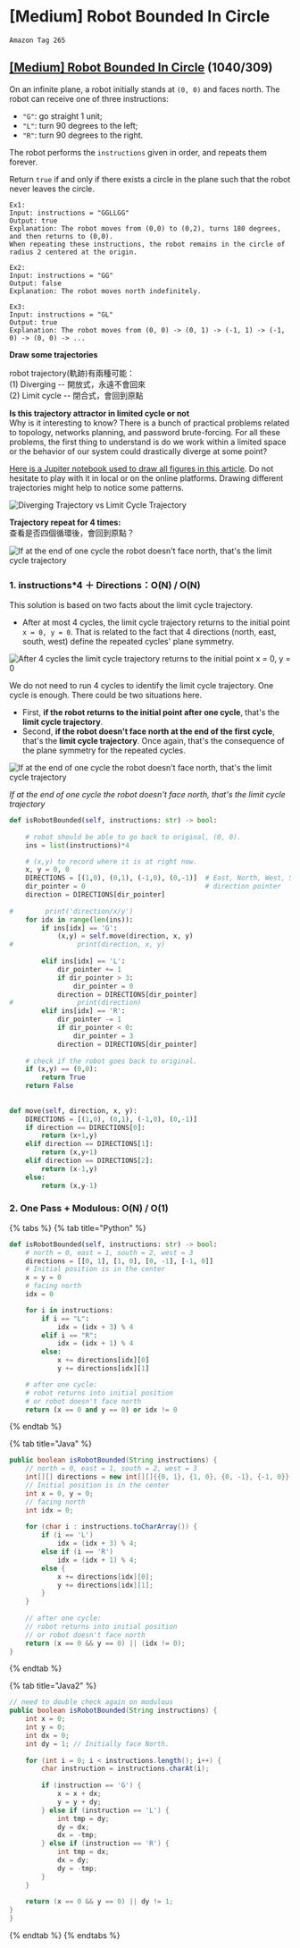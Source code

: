 # \[Medium\] Robot Bounded In Circle

`Amazon Tag 265`

## [\[Medium\] Robot Bounded In Circle](https://leetcode.com/problems/robot-bounded-in-circle/)       \(1040/309\)

On an infinite plane, a robot initially stands at `(0, 0)` and faces north. The robot can receive one of three instructions:

* `"G"`: go straight 1 unit;
* `"L"`: turn 90 degrees to the left;
* `"R"`: turn 90 degrees to the right.

The robot performs the `instructions` given in order, and repeats them forever.

Return `true` if and only if there exists a circle in the plane such that the robot never leaves the circle.

```text
Ex1:
Input: instructions = "GGLLGG"
Output: true
Explanation: The robot moves from (0,0) to (0,2), turns 180 degrees, and then returns to (0,0).
When repeating these instructions, the robot remains in the circle of radius 2 centered at the origin.

Ex2:
Input: instructions = "GG"
Output: false
Explanation: The robot moves north indefinitely.

Ex3:
Input: instructions = "GL"
Output: true
Explanation: The robot moves from (0, 0) -> (0, 1) -> (-1, 1) -> (-1, 0) -> (0, 0) -> ...
```

**Draw some trajectories**

robot trajectory\(軌跡\)有兩種可能：  
\(1\) Diverging -- 開放式，永遠不會回來   
\(2\) Limit cycle -- 閉合式，會回到原點

**Is this trajectory attractor in limited cycle or not**  
Why is it interesting to know? There is a bunch of practical problems related to topology, networks planning, and password brute-forcing. For all these problems, the first thing to understand is do we work within a limited space or the behavior of our system could drastically diverge at some point?  
  
[Here is a Jupiter notebook used to draw all figures in this article](https://github.com/leetcode/solution_assets/blob/master/solution_assets/1041_robot_bounded_in_circle/robot_trajectory.ipynb). Do not hesitate to play with it in local or on the online platforms. Drawing different trajectories might help to notice some patterns.

![Diverging Trajectory vs Limit Cycle Trajectory](../.gitbook/assets/screen-shot-2021-04-12-at-12.51.45-pm.png)

**Trajectory repeat for 4 times:**   
查看是否四個循環後，會回到原點？

![ If at the end of one cycle the robot doesn&apos;t face north, that&apos;s the limit cycle trajectory](../.gitbook/assets/diverging_vs_limit_cycle_2.png)

### 1. instructions\*4 ＋ Directions：O\(N\) / O\(N\)

This solution is based on two facts about the limit cycle trajectory.

* After at most 4 cycles, the limit cycle trajectory returns to the initial point `x = 0, y = 0`. That is related to the fact that 4 directions \(north, east, south, west\) define the repeated cycles' plane symmetry.

![After 4 cycles the limit cycle trajectory returns to the initial point x = 0, y = 0](../.gitbook/assets/4_cycle_back_limit_cycle.png)

We do not need to run 4 cycles to identify the limit cycle trajectory. One cycle is enough. There could be two situations here.

* First, **if the robot returns to the initial point after one cycle**, that's the **limit cycle trajectory**.
* Second, **if the robot doesn't face north at the end of the first cycle**, that's the **limit cycle trajectory**. Once again, that's the consequence of the plane symmetry for the repeated cycles.

![If at the end of one cycle the robot doesn&apos;t face north, that&apos;s the limit cycle trajectory](../.gitbook/assets/4_cycle_back_limit_cycle_2.png)

_If at the end of one cycle the robot doesn't face north, that's the limit cycle trajectory_

```python
def isRobotBounded(self, instructions: str) -> bool:
    
    # robot should be able to go back to original, (0, 0).
    ins = list(instructions)*4  

    # (x,y) to record where it is at right now.
    x, y = 0, 0
    DIRECTIONS = [(1,0), (0,1), (-1,0), (0,-1)]  # East, North, West, South 
    dir_pointer = 0                              # direction pointer       
    direction = DIRECTIONS[dir_pointer]
    
#        print('direction/x/y')
    for idx in range(len(ins)):
        if ins[idx] == 'G':
            (x,y) = self.move(direction, x, y)
#                print(direction, x, y)
            
        elif ins[idx] == 'L':
            dir_pointer += 1
            if dir_pointer > 3:
                dir_pointer = 0
            direction = DIRECTIONS[dir_pointer]
#                print(direction)
        elif ins[idx] == 'R':
            dir_pointer -= 1
            if dir_pointer < 0:
                dir_pointer = 3
            direction = DIRECTIONS[dir_pointer]
    
    # check if the robot goes back to original.
    if (x,y) == (0,0):
        return True
    return False
        
        
def move(self, direction, x, y):
    DIRECTIONS = [(1,0), (0,1), (-1,0), (0,-1)] 
    if direction == DIRECTIONS[0]:
        return (x+1,y)
    elif direction == DIRECTIONS[1]:
        return (x,y+1)
    elif direction == DIRECTIONS[2]:
        return (x-1,y)
    else:
        return (x,y-1)
```

### 2. One Pass + Modulous: O\(N\) / O\(1\) 

{% tabs %}
{% tab title="Python" %}
```python
def isRobotBounded(self, instructions: str) -> bool:
    # north = 0, east = 1, south = 2, west = 3
    directions = [[0, 1], [1, 0], [0, -1], [-1, 0]]
    # Initial position is in the center
    x = y = 0
    # facing north
    idx = 0

    for i in instructions:
        if i == "L":
            idx = (idx + 3) % 4
        elif i == "R":
            idx = (idx + 1) % 4
        else:
            x += directions[idx][0]
            y += directions[idx][1]

    # after one cycle:
    # robot returns into initial position
    # or robot doesn't face north
    return (x == 0 and y == 0) or idx != 0
```
{% endtab %}

{% tab title="Java" %}
```java
public boolean isRobotBounded(String instructions) {
    // north = 0, east = 1, south = 2, west = 3
    int[][] directions = new int[][]{{0, 1}, {1, 0}, {0, -1}, {-1, 0}};
    // Initial position is in the center
    int x = 0, y = 0;
    // facing north
    int idx = 0;
    
    for (char i : instructions.toCharArray()) {
        if (i == 'L')
            idx = (idx + 3) % 4;
        else if (i == 'R')
            idx = (idx + 1) % 4;
        else {
            x += directions[idx][0];
            y += directions[idx][1];   
        }    
    }
    
    // after one cycle:
    // robot returns into initial position
    // or robot doesn't face north
    return (x == 0 && y == 0) || (idx != 0);
}
```
{% endtab %}

{% tab title="Java2" %}
```java
// need to double check again on modulous 
public boolean isRobotBounded(String instructions) {
    int x = 0;
    int y = 0;
    int dx = 0;
    int dy = 1; // Initially face North.
    
    for (int i = 0; i < instructions.length(); i++) {
        char instruction = instructions.charAt(i);
        
        if (instruction == 'G') {
            x = x + dx;
            y = y + dy;
        } else if (instruction == 'L') {
            int tmp = dy;
            dy = dx;
            dx = -tmp;
        } else if (instruction == 'R') {
            int tmp = dx;
            dx = dy;
            dy = -tmp;
        }
    }
    
    return (x == 0 && y == 0) || dy != 1;
}
}
```
{% endtab %}
{% endtabs %}

